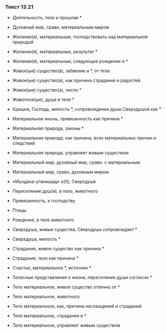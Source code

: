 ### Текст 13.21

- Деятельность, тело и прошлая *

- Духовный мир, сравн, материальным миром

- Желание(я), материальные, господствовать над материальной природой

- Желание(я), материальные, результат *

- Желание(я), материальные, следующее рождение и *

- Живое(ые) существо(а), забвение и *, от тела

- Живое(ые) существо(а), как причина страданий и радостей

- Живое(ые) существо(а), число *

- Животное(ые), душа в теле *

- Кришна, Господь, милость *, сопровождение души Сверхдушой как *

- Материальная жизнь, привязанность как причина *

- Материальная природа, законы *

- Материальная природа, как причина, всех материальных причин и следствий

- Материальная природа, управляет живым существом

- Материальный мир, духовный мир, сравн. с материальным

- Материальный мир, сравн, духовным миром

- «Мундака-упанишад» о(б), Сверхдуше

- Переселение душ(и), в тело, животного

- Привязанность, к господству

- Птицы

- Рождение, в теле животного

- Сверхдуша, живые существа, Сверхдуша сопровождает *

- Сверхдуша, милость *

- Страдания, живое существо как причина *

- Страдания, тело как причина *

- Счастье, материальное *, источник *

- Телесные представления о жизни, переселение души согласно *

- Тело материальное, живое существо отлично от *

- Тело материальное, животного

- Тело материальное, как, причина наслаждений и страданий

- Тело материальное, страдания и *

- Тело материальное, управляет живым существом
	
